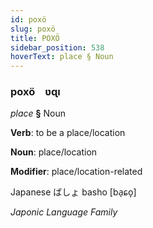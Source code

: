 ```yaml
---
id: poxö
slug: poxö
title: POXÖ
sidebar_position: 538
hoverText: place § Noun
---
```


### poxö&emsp;<span kind="abugida">ʋɋı</span>

*place* **§** Noun

**Verb**: to be a place/location

**Noun**: place/location

**Modifier**: place/location-related

Japanese ばしょ basho [ba̠ɕo̞]

*Japonic Language Family*